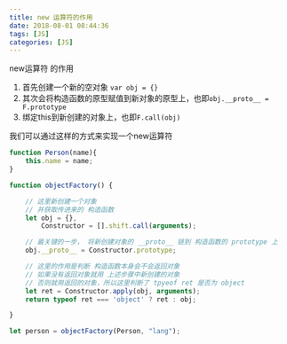 ```yaml
---
title: new 运算符的作用
date: 2018-08-01 08:44:36
tags: [JS]
categories: [JS]
---
```




new运算符 的作用

1. 首先创建一个新的空对象 `var obj = {}`
2. 其次会将构造函数的原型赋值到新对象的原型上，也即`obj.__proto__ = F.prototype`
3. 绑定this到新创建的对象上，也即`F.call(obj)`

我们可以通过这样的方式来实现一个new运算符

``` javascript
function Person(name){
    this.name = name;
}

function objectFactory() {

    // 这里新创建一个对象
    // 并获取传进来的 构造函数
    let obj = {},
        Constructor = [].shift.call(arguments);

    // 最关键的一步， 将新创建对象的 __proto__ 链到 构造函数的 prototype 上
    obj.__proto__ = Constructor.prototype;

    // 这里的作用是判断 构造函数本身会不会返回对象
    // 如果没有返回对象就用 上述步骤中新创建的对象
    // 否则就用返回的对象，所以这里判断了 tpyeof ret 是否为 object
    let ret = Constructor.apply(obj, arguments);
    return typeof ret === 'object' ? ret : obj;

}

let person = objectFactory(Person, "lang");

```

